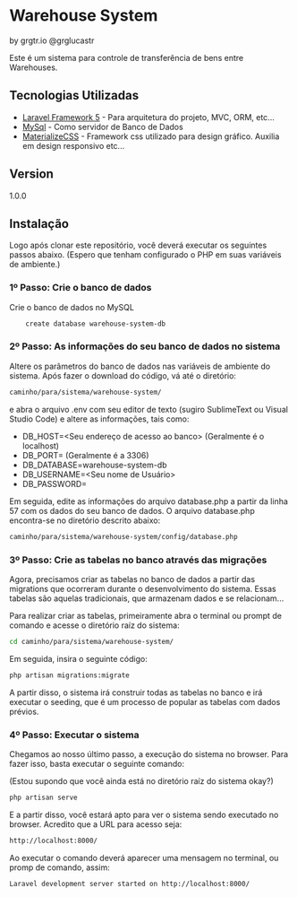 # Warehouse System
by grgtr.io
@grglucastr

Este é um sistema para controle de transferência de bens entre Warehouses.

## Tecnologias Utilizadas

  * [Laravel Framework 5] - Para arquitetura do projeto, MVC, ORM, etc...
  * [MySql] - Como servidor de Banco de Dados
  * [MaterializeCSS] - Framework css utilizado para design gráfico. Auxilia em design responsivo etc...

## Version
1.0.0

## Instalação

Logo após clonar este repositório, você deverá executar os seguintes passos abaixo. (Espero que tenham configurado o PHP em suas variáveis de ambiente.)

### 1º Passo: Crie o banco de dados
Crie o banco de dados no MySQL

```sh
    create database warehouse-system-db
```

### 2º Passo: As informações do seu banco de dados no sistema
Altere os parâmetros do banco de dados nas variáveis de ambiente do sistema. Após fazer o download do código, vá até o diretório: 
```sh
caminho/para/sistema/warehouse-system/
```
e abra o arquivo .env com seu editor de texto (sugiro SublimeText ou Visual Studio Code) e altere as informações, tais como:

* DB_HOST=<Seu endereço de acesso ao banco> (Geralmente é o localhost)
* DB_PORT=<Porta do banco> (Geralmente é a 3306)
* DB_DATABASE=warehouse-system-db
* DB_USERNAME=<Seu nome de Usuário>
* DB_PASSWORD=<Sua senha>

Em seguida, edite as informações do arquivo database.php a partir da linha 57 com os dados do seu banco de dados. O arquivo database.php encontra-se no diretório descrito abaixo:

```sh
caminho/para/sistema/warehouse-system/config/database.php
```

### 3º Passo: Crie as tabelas no banco através das migrações

Agora, precisamos criar as tabelas no banco de dados a partir das migrations que ocorreram durante o desenvolvimento do sistema. Essas tabelas são aquelas tradicionais, que armazenam dados e se relacionam...

Para realizar criar as tabelas, primeiramente abra o terminal ou prompt de comando e acesse o diretório raíz do sistema: 

```sh
cd caminho/para/sistema/warehouse-system/
```

Em seguida, insira o seguinte código:

```sh
php artisan migrations:migrate
```

A partir disso, o sistema irá construir todas as tabelas no banco e irá executar o seeding, que é um processo de popular as tabelas com dados prévios.

### 4º Passo: Executar o sistema

Chegamos ao nosso último passo, a execução do sistema no browser. Para fazer isso, basta executar o seguinte comando: 

(Estou supondo que você ainda está no diretório raíz do sistema okay?)
```sh
php artisan serve
```
 E a partir disso, você estará apto para ver o sistema sendo executado no browser. Acredito que a URL para acesso seja:
```sh
http://localhost:8000/
```

Ao executar o comando deverá aparecer uma mensagem no terminal, ou promp de comando, assim:

```sh
Laravel development server started on http://localhost:8000/
```

[//]: # (Links para referência)

   [Laravel Framework 5]: https://lavarel.com
   [MySqL]: https://mysql.com
   [MaterializeCSS]: https://materializecss.com

